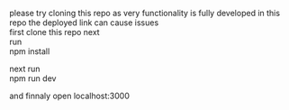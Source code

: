 please try cloning this repo as very functionality is fully developed in this repo the deployed link can cause issues<br>
first clone this repo next <br>
run<br>
npm install <br>

next run<br>
npm run dev<br>

and finnaly open 
localhost:3000
